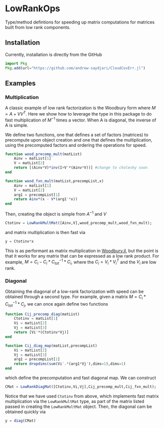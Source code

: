 # LowRankOps

Type/method defintions for speeding up matrix computations for matrices built from low rank components.

## Installation

Currently, installation is directly from the GitHub

```julia
import Pkg
Pkg.add(url="https://github.com/andrew-saydjari/CloudCovErr.jl")
```

## Examples

### Multiplication

A classic example of low rank factorization is the Woodbury form where $M = A + VV^T$. Here we show how to leverage the type in this package to do fast multiplication of $M^{-1}$ times a vector. When A is diagonal, the inverse of A is simple.

We define two functions, one that defines a set of factors (matrices) to precompute upon object creation and one that defines the multiplication, using the precomputed factors and ordering the operations for speed.

```julia
function wood_precomp_mult(matList)
    Ainv = matList[1]
    V = matList[2]
    return [(Ainv*V)*inv(I+V'*(Ainv*V))] #change to cholesky soon
end

function wood_fxn_mult(matList,precompList,x)
    Ainv = matList[1]
    V = matList[2]
    arg1 = precompList[1]
    return Ainv*(x - V*(arg1'*x))
end
```

Then, creating the object is simple from $A^{-1}$ and $V$ 

```julia
Ctotinv = LowRankMultMat([Ainv,V],wood_precomp_mult,wood_fxn_mult);
```

and matrix multiplication is then fast via

```julia
y = Ctotinv*x
```

This is as performant as matrix multiplication in [Woodbury.jl](https://github.com/timholy/WoodburyMatrices.jl), but the point is that it works for any matrix that can be expressed as a low rank product. For example, $M = C_i - C_i * C^{-1}_{tot} * C_i$, where the $C_i = V_i * V_i^{T}$ and the $V_i$ are low rank.

### Diagonal

Obtaining the diagonal of a low-rank factorization with speed can be obtained through a second type. For example, given a matrix $M = C_i * C^{-1}_{tot} * C_j$, we can once again define two functions

```julia
function Cij_precomp_diag(matList)
    Ctotinv = matList[1]
    Vi = matList[2]
    Vj = matList[3]
    return [Vi'*(Ctotinv*Vj)]
end

function Cij_diag_map(matList,precompList)
    Vi = matList[2]
    Vj = matList[3]
    arg1 = precompList[1]
    return dropdims(sum(Vi'.*(arg1*Vj'),dims=1),dims=1)
end
```

which define the precomputation and fast diagonal map. We can construct 

```julia
CMat = LowRankDiagMat([Ctotinv,Vi,Vj],Cij_precomp_mult,Cij_fxn_mult);
```

Notice that we have used `Ctotinv` from above, which implements fast matrix multiplication via the `LowRankMultMat` type, as part of the matrix listed passed in creating the `LowRankMultMat` object. Then, the diagonal cam be obtained quickly via

```julia
y = diag(CMat)
```
